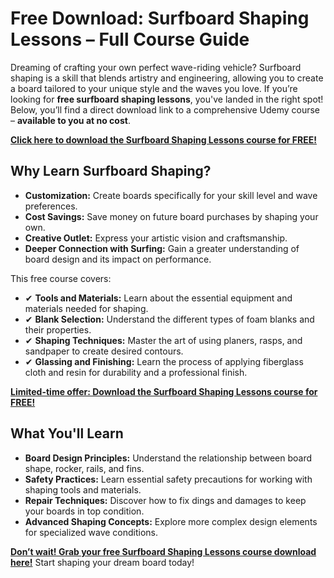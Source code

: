 # Free Download: Surfboard Shaping Lessons – Full Course Guide

Dreaming of crafting your own perfect wave-riding vehicle? Surfboard shaping is a skill that blends artistry and engineering, allowing you to create a board tailored to your unique style and the waves you love. If you’re looking for **free surfboard shaping lessons**, you've landed in the right spot! Below, you’ll find a direct download link to a comprehensive Udemy course – **available to you at no cost**.

[**Click here to download the Surfboard Shaping Lessons course for FREE!**](https://udemywork.com/surfboard-shaping-lessons)

## Why Learn Surfboard Shaping?

*   **Customization:** Create boards specifically for your skill level and wave preferences.
*   **Cost Savings:** Save money on future board purchases by shaping your own.
*   **Creative Outlet:** Express your artistic vision and craftsmanship.
*   **Deeper Connection with Surfing:** Gain a greater understanding of board design and its impact on performance.

This free course covers:

*   ✔ **Tools and Materials:** Learn about the essential equipment and materials needed for shaping.
*   ✔ **Blank Selection:** Understand the different types of foam blanks and their properties.
*   ✔ **Shaping Techniques:** Master the art of using planers, rasps, and sandpaper to create desired contours.
*   ✔ **Glassing and Finishing:** Learn the process of applying fiberglass cloth and resin for durability and a professional finish.

[**Limited-time offer: Download the Surfboard Shaping Lessons course for FREE!**](https://udemywork.com/surfboard-shaping-lessons)

## What You'll Learn

*   **Board Design Principles:** Understand the relationship between board shape, rocker, rails, and fins.
*   **Safety Practices:** Learn essential safety precautions for working with shaping tools and materials.
*   **Repair Techniques:** Discover how to fix dings and damages to keep your boards in top condition.
*   **Advanced Shaping Concepts:** Explore more complex design elements for specialized wave conditions.

[**Don’t wait! Grab your free Surfboard Shaping Lessons course download here!**](https://udemywork.com/surfboard-shaping-lessons) Start shaping your dream board today!

